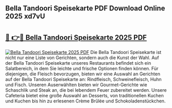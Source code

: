 ## Bella Tandoori Speisekarte PDF Download Online 2025 xd7vU

# <h2><a href="http://gc7pknx.nevu.top/?p=Bella+Tandoori+Speisekarte">🔗 👉🔴 Bella Tandoori Speisekarte 2025 PDF</a></h2>

[![Bella Tandoori Speisekarte 2025 PDF](https://i.imgur.com/dBaPXMq.png)](http://gc7pknx.nevu.top/?p=Bella+Tandoori+Speisekarte)
Die Bella Tandoori Speisekarte ist nicht nur eine Liste von Gerichten, sondern auch die Kunst der Wahl. Auf der Bella Tandoori Speisekarte unseres Restaurants befindet sich ein Salatbereich, in dem Sie leichte und frische Optionen finden können. Für diejenigen, die Fleisch bevorzugen, bieten wir eine Auswahl an Gerichten auf der Bella Tandoori Speisekarte an: Rindfleisch, Schweinefleisch, Huhn und Fisch. Unseren Auserwählten bieten wir Gourmet-Gerichte wie Schaschlik und Steak an, die bei lebendem Feuer zubereitet werden. Unsere Cafeteria bietet eine große Auswahl an Desserts, von traditionellen Kuchen und Kuchen bis hin zu erlesenen Crème Brûlée und Schokoladenstückchen.
